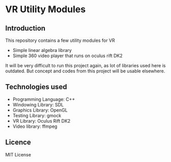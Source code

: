 # VR Utility Modules

## Introduction
This repository contains a few utility modules for VR
* Simple linear algebra library
* Simple 360 video player that runs on oculus rift DK2

It will be very difficult to run this project again, as lot of libraries used here is outdated. But concept and codes from this project will be usable elsewhere.

## Technologies used
* Programming Language: C++
* Windowing Library: SDL
* Graphics Library: OpenGL
* Testing Library: gmock
* VR Library: Oculus Rift DK2
* Video library: ffmpeg

## Licence
MIT License

